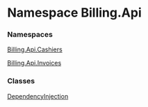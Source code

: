 # <a id="Billing_Api"></a> Namespace Billing.Api

### Namespaces

 [Billing.Api.Cashiers](Billing.Api.Cashiers.md)

 [Billing.Api.Invoices](Billing.Api.Invoices.md)

### Classes

 [DependencyInjection](Billing.Api.DependencyInjection.md)

